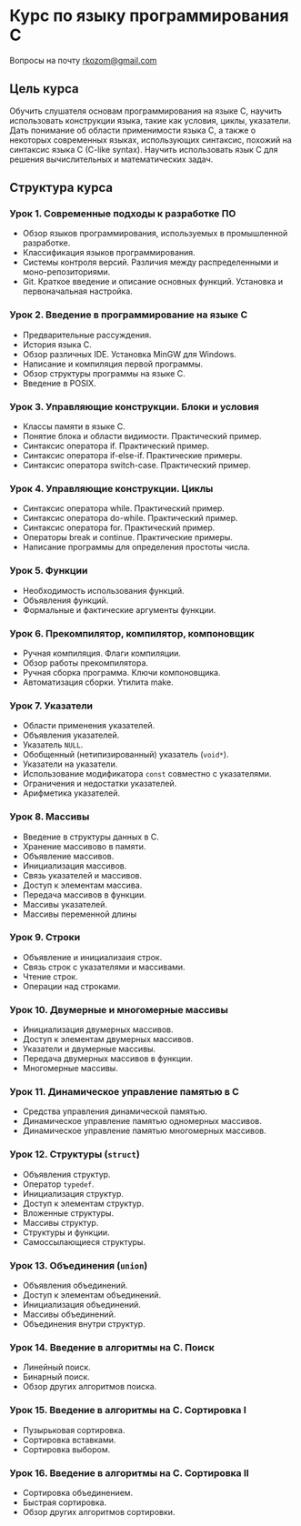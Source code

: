 # Курс по языку программирования C

Вопросы на почту rkozom@gmail.com

## Цель курса
Обучить слушателя основам программирования на языке C, научить использовать конструкции языка, такие как условия, циклы, указатели. Дать понимание об области применимости языка C, а также о некоторых современных языках, использующих синтаксис, похожий на синтаксис языка C (C-like syntax). Научить использовать язык C для решения вычислительных и математических задач.

## Структура курса
### Урок 1. Современные подходы к разработке ПО
- Обзор языков программирования, используемых в промышленной разработке.
- Классификация языков программирования.
- Системы контроля версий. Различия между распределенными и моно-репозиториями.
- Git. Краткое введение и описание основных функций. Установка и первоначальная настройка.

### Урок 2. Введение в программирование на языке C
- Предварительные рассуждения.
- История языка C.
- Обзор различных IDE. Установка MinGW для Windows. 
- Написание и компиляция первой программы.
- Обзор структуры программы на языке C.
- Введение в POSIX.

### Урок 3. Управляющие конструкции. Блоки и условия
- Классы памяти в языке C.
- Понятие блока и области видимости. Практический пример.
- Синтаксис оператора if. Практический пример.
- Синтаксис оператора if-else-if. Практические примеры.
- Синтаксис оператора switch-case. Практический пример.

### Урок 4. Управляющие конструкции. Циклы
- Синтаксис оператора while. Практический пример.
- Синтаксис оператора do-while. Практический пример.
- Синтаксис оператора for. Практический пример.
- Операторы break и continue. Практические примеры.
- Написание программы для определения простоты числа.

### Урок 5. Функции
- Необходимость использования функций.
- Объявления функций.
- Формальные и фактические аргументы функции.

### Урок 6. Прекомпилятор, компилятор, компоновщик
- Ручная компиляция. Флаги компиляции.
- Обзор работы прекомпилятора.
- Ручная сборка программа. Ключи компоновщика.
- Автоматизация сборки. Утилита make.

### Урок 7. Указатели
- Области применения указателей.
- Объявления указателей.
- Указатель `NULL`.
- Обобщенный  (нетипизированный) указатель (`void*`).
- Указатели на указатели.
- Использование модификатора `const` совместно с указателями.
- Ограничения и недостатки указателей.
- Арифметика указателей.

### Урок 8. Массивы
- Введение в структуры данных в C.
- Хранение массивово в памяти.
- Объявление массивов.
- Инициализация массивов.
- Связь указателей и массивов.
- Доступ к элементам массива.
- Передача массивов в функции.
- Массивы указателей.
- Массивы переменной длины

### Урок 9. Строки
- Объявление и инициализаия строк.
- Связь строк с указателями и массивами.
- Чтение строк.
- Операции над строками.

### Урок 10. Двумерные и многомерные массивы
- Инициализация двумерных массивов.
- Доступ к элементам двумерных массивов.
- Указатели и двумерные массивы.
- Передача двумерных массивов в функции.
- Многомерные массивы.

### Урок 11. Динамическое управление памятью в C
- Средства управления динамической памятью.
- Динамическое управление памятью одномерных массивов.
- Динамическое управление памятью многомерных массивов.

### Урок 12. Структуры (`struct`)
- Объявления структур.
- Оператор `typedef`.
- Инициализация структур.
- Доступ к элементам структур.
- Вложенные структуры.
- Массивы структур.
- Структуры и функции.
- Самоссылающиеся структуры.

### Урок 13. Объединения (`union`)
- Объявления объединений.
- Доступ к элементам объединений.
- Инициализация объединений.
- Массивы объединений.
- Объединения внутри структур.

### Урок 14. Введение в алгоритмы на C. Поиск
- Линейный поиск.
- Бинарный поиск.
- Обзор других алгоритмов поиска.

### Урок 15. Введение в алгоритмы на C. Сортировка I
- Пузырьковая сортировка.
- Сортировка вставками.
- Сортировка выбором.

### Урок 16. Введение в алгоритмы на C. Сортировка II
- Сортировка объединением.
- Быстрая сортировка.
- Обзор других алгоритмов сортировки.
